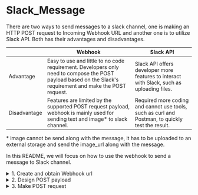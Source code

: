 # Slack_Message

There are two ways to send messages to a slack channel, one is making an HTTP POST request to Incoming Webhook URL and another one is to utilize Slack API. Both has their advantages and disadvantages. 

|  | Webhook | Slack API |
|------|-------|-------------|
| Advantage| Easy to use and little to no code requirement. Developers only need to compose the POST payload based on the Slack's requirement and make the POST request. | Slack API offers developer more features to interact with Slack, such as uploading files. |
|Disadvantage| Features are limited by the supported POST request payload, webhook is mainly used for sending text and image* to slack channel. | Required more coding and cannot use tools, such as curl and Postman, to quickly test the result. |

\* image cannot be send along with the message, it has to be uploaded to an external storage and send the image_url along with the message.

In this README, we will focus on how to use the webhook to send a message to Slack channel.

<details>
  <summary>1. Create and obtain Webhook url</summary>

You could ask your manager to provide you an existing one. Or, you can follow the steps in [Link](https://api.slack.com/messaging/webhooks) to set up one for yourself.
</details>


<details>
  <summary>2. Design POST payload</summary>
  
How you design and structure the payload(a *JSON* object) will determine how your message will look like in the channel message.

Slack have an exhaustive documentation on this topic, see [Link](https://api.slack.com/messaging/composing#message_structure)
  
Following are a payload example and respective slack message:
```java
{
  "blocks": [
    {
      "type": "header",
      "text": {
        "type": "plain_text",
        "text": "This is header"
      }
    },
    {
      "type": "context",
      "elements": [
        {
          "type": "plain_text",
          "text": "Showing text and image in Message"
        }
      ]
    },
    {
      "type": "section",
      "fields": [
        {
          "type": "mrkdwn",
          "text": "*Left part of a section:*\n left"
        },
        {
          "type": "mrkdwn",
          "text": "*Right part:*\n<https://google.com|google link>"
        }
      ]
    },
    {
      "type": "divider"
    },
    {
      "type": "image",
      "title": 
        {
          "type": "plain_text",
          "text": "Please enjoy this photo of a kitten"
        },
      "block_id": "image4",
      "image_url": "http://placekitten.com/500/500", 
      "alt_text": "An incredibly cute kitten."
    }
  ]
}
```
<img src="slack-result.png" width="600"> 

</details>

<details>
  <summary>3. Make POST request</summary>
  
There are plenty of tools you could use to make the POST request, in the following, we will introduce two of them, *cURL* and *Postman*.

**cURL** is a light yet powerful command line tool to get and send data using URL syntax.

A basic POST request example using cURL:
```
curl -X POST -H 'Content-type:application/json' --data "{\"text\":\"Hello, World!\"}" https://hooks.slack.com/services/T00000000/B00000000/XXXXXXXXXXXXXXXXXXXXXXXX
```
<img src="curl-example.png" width="600">
-X, --request \<command\>: Specify request command to use

-H, --header \<header/@file\>: Pass custom header(s) to server

-d, --data \<data\>: HTTP POST data.




**Postman** is a commercial API testing tool with Graphical User Interface. It offers free version but requires user to create an account.
  
A basic POST request example using Postman:
<img src="postman-example.png" width="600"> 

</details>
  
